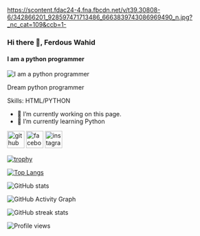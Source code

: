 https://scontent.fdac24-4.fna.fbcdn.net/v/t39.30808-6/342866201_928597471713486_6663839743086969490_n.jpg?_nc_cat=109&ccb=1-
### Hi there 👋, Ferdous Wahid
#### I am a python programmer
![I am a python programmer](7&_nc_sid=52f669&_nc_eui2=AeGgZDD3BFhiGAswg8K15DHEbwudgOOmH2BvC52A46YfYEU9gvOl2HTFtCWqu21QdUXA5syqy4TcDzNBjfP5Hv-2&_nc_ohc=qeP9Y4uSnlQAX8pUy6k&_nc_ht=scontent.fdac24-4.fna&oh=00_AfAycSYygG-24BXIFgD3LGFH41J_hw2kVBl6NRhUKmpATg&oe=652B1133)

Dream python programmer

Skills: HTML/PYTHON

- 🔭 I’m currently working on this page. 
- 🌱 I’m currently learning Python 


[<img src='https://cdn.jsdelivr.net/npm/simple-icons@3.0.1/icons/github.svg' alt='github' height='40'>](https://github.com/https://github.com/struggleferdous)  [<img src='https://cdn.jsdelivr.net/npm/simple-icons@3.0.1/icons/facebook.svg' alt='facebook' height='40'>](https://www.facebook.com/https://www.facebook.com/struggleferdous)  [<img src='https://cdn.jsdelivr.net/npm/simple-icons@3.0.1/icons/instagram.svg' alt='instagram' height='40'>](https://www.instagram.com/https://www.instagram.com/struggleferdous/)  

[![trophy](https://github-profile-trophy.vercel.app/?username=https://github.com/struggleferdous)](https://github.com/ryo-ma/github-profile-trophy)

[![Top Langs](https://github-readme-stats.vercel.app/api/top-langs/?username=https://github.com/struggleferdous)](https://github.com/anuraghazra/github-readme-stats)

![GitHub stats](https://github-readme-stats.vercel.app/api?username=https://github.com/struggleferdous&show_icons=true)  

![GitHub Activity Graph](https://activity-graph.herokuapp.com/graph?username=https://github.com/struggleferdous)  

![GitHub streak stats](https://streak-stats.demolab.com/?user=https://github.com/struggleferdous)  

![Profile views](https://gpvc.arturio.dev/https://github.com/struggleferdous)  
